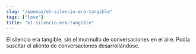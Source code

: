 ```yaml
---
slug: "/poemas/el-silencio-era-tangible"
tags: ["love"]
title: "el-silencio-era-tangible"
---
```

El silencio era tangible, sin el murmullo de conversaciones en el aire. Podía suscitar el aliento de conversaciones desarrollándose.